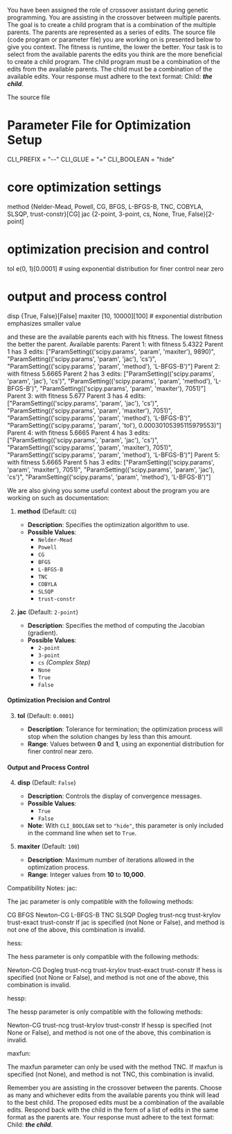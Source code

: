 
You have been assigned the role of crossover assistant during genetic programming. You are assisting in the crossover between multiple parents. The goal is to create a child program that is a combination of the multiple parents. The parents are represented as a series of edits. The source file (code program or parameter file)  you are working on is presented below to give you context.
The fitness is runtime, the lower the better.
Your task is to select from the available parents the edits you think are the more beneficial to create a child program. The child program must be a combination of the edits from the available parents. The child must be a combination of the available edits. Your response must adhere to the text format: Child: ***the child***.

The source file
# Parameter File for Optimization Setup

CLI_PREFIX = "--"
CLI_GLUE = "="
CLI_BOOLEAN = "hide"

# core optimization settings
method      {Nelder-Mead, Powell, CG, BFGS, L-BFGS-B, TNC, COBYLA, SLSQP, trust-constr}[CG]
jac         {2-point, 3-point, cs, None, True, False}[2-point]




# optimization precision and control
tol         e(0, 1)[0.0001] # using exponential distribution for finer control near zero

# output and process control
disp        {True, False}[False]
maxiter     [10, 10000][100] # exponential distribution emphasizes smaller value






and these are the available parents each with his fitness. The lowest fitness the better the parent.
Available parents:
 Parent 1:
 with fitness 5.4322
Parent 1 has 3 edits: ["ParamSetting(('scipy.params', 'param', 'maxiter'), 9890)", "ParamSetting(('scipy.params', 'param', 'jac'), 'cs')", "ParamSetting(('scipy.params', 'param', 'method'), 'L-BFGS-B')"]
 Parent 2:
 with fitness 5.6665
Parent 2 has 3 edits: ["ParamSetting(('scipy.params', 'param', 'jac'), 'cs')", "ParamSetting(('scipy.params', 'param', 'method'), 'L-BFGS-B')", "ParamSetting(('scipy.params', 'param', 'maxiter'), 7051)"]
 Parent 3:
 with fitness 5.677
Parent 3 has 4 edits: ["ParamSetting(('scipy.params', 'param', 'jac'), 'cs')", "ParamSetting(('scipy.params', 'param', 'maxiter'), 7051)", "ParamSetting(('scipy.params', 'param', 'method'), 'L-BFGS-B')", "ParamSetting(('scipy.params', 'param', 'tol'), 0.00030105395115979553)"]
 Parent 4:
 with fitness 5.6665
Parent 4 has 3 edits: ["ParamSetting(('scipy.params', 'param', 'jac'), 'cs')", "ParamSetting(('scipy.params', 'param', 'maxiter'), 7051)", "ParamSetting(('scipy.params', 'param', 'method'), 'L-BFGS-B')"]
 Parent 5:
 with fitness 5.6665
Parent 5 has 3 edits: ["ParamSetting(('scipy.params', 'param', 'maxiter'), 7051)", "ParamSetting(('scipy.params', 'param', 'jac'), 'cs')", "ParamSetting(('scipy.params', 'param', 'method'), 'L-BFGS-B')"]


We are also giving you some useful context about the program you are working on such as documentation:

1. **method** (Default: `CG`)

   - **Description**: Specifies the optimization algorithm to use.
   - **Possible Values**:
     - `Nelder-Mead`
     - `Powell`
     - `CG`
     - `BFGS`
     - `L-BFGS-B`
     - `TNC`
     - `COBYLA`
     - `SLSQP`
     - `trust-constr`

2. **jac** (Default: `2-point`)

   - **Description**: Specifies the method of computing the Jacobian (gradient).
   - **Possible Values**:
     - `2-point`
     - `3-point`
     - `cs` *(Complex Step)*
     - `None`
     - `True`
     - `False`

#### **Optimization Precision and Control**

3. **tol** (Default: `0.0001`)

   - **Description**: Tolerance for termination; the optimization process will stop when the solution changes by less than this amount.
   - **Range**: Values between **0** and **1**, using an exponential distribution for finer control near zero.

#### **Output and Process Control**

4. **disp** (Default: `False`)

   - **Description**: Controls the display of convergence messages.
   - **Possible Values**:
     - `True`
     - `False`
   - **Note**: With `CLI_BOOLEAN` set to `"hide"`, this parameter is only included in the command line when set to `True`.

5. **maxiter** (Default: `100`)

   - **Description**: Maximum number of iterations allowed in the optimization process.
   - **Range**: Integer values from **10** to **10,000**.

Compatibility Notes:
jac:

The jac parameter is only compatible with the following methods:

CG
BFGS
Newton-CG
L-BFGS-B
TNC
SLSQP
Dogleg
trust-ncg
trust-krylov
trust-exact
trust-constr
If jac is specified (not None or False), and method is not one of the above, this combination is invalid.

hess:

The hess parameter is only compatible with the following methods:

Newton-CG
Dogleg
trust-ncg
trust-krylov
trust-exact
trust-constr
If hess is specified (not None or False), and method is not one of the above, this combination is invalid.

hessp:

The hessp parameter is only compatible with the following methods:

Newton-CG
trust-ncg
trust-krylov
trust-constr
If hessp is specified (not None or False), and method is not one of the above, this combination is invalid.

maxfun:

The maxfun parameter can only be used with the method TNC.
If maxfun is specified (not None), and method is not TNC, this combination is invalid.

Remember you are assisting in the crossover between the parents. Choose as many and whichever edits from the available parents you think will lead to the best child. The proposed edits must be a combination of the available edits. Respond back with the child in the form of a list of edits in the same format as the parents are.
Your response must adhere to the text format: Child: ***the child***. 
